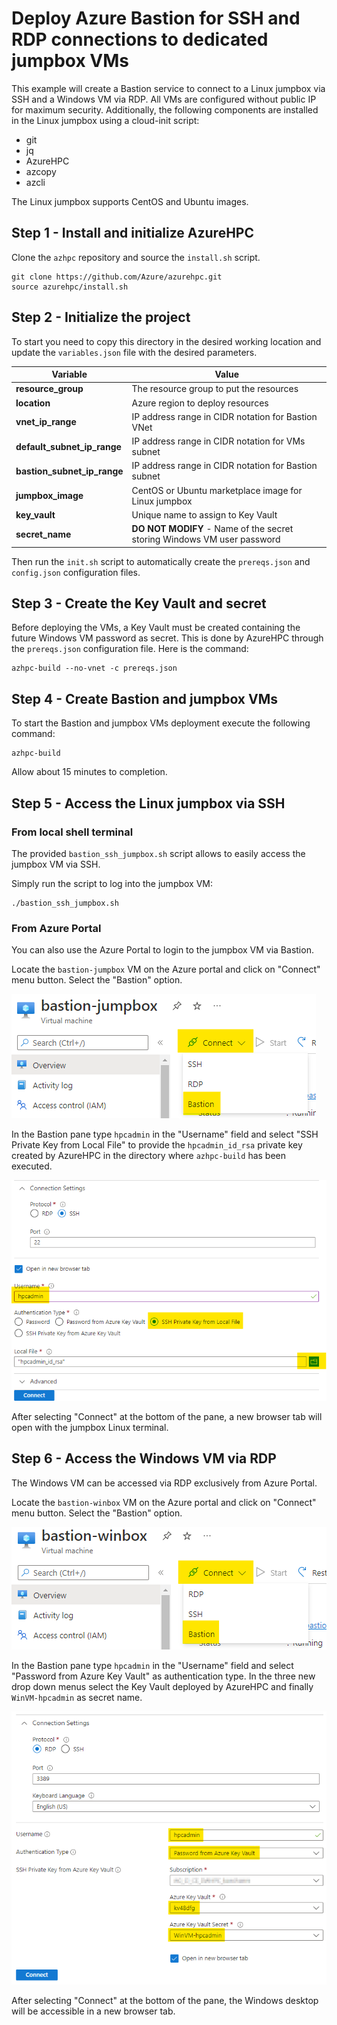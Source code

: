 # Deploy Azure Bastion for SSH and RDP connections to dedicated jumpbox VMs

This example will create a Bastion service to connect to a Linux jumpbox via SSH and a Windows VM via RDP. All VMs are configured without public IP for maximum security.
Additionally, the following components are installed in the Linux jumpbox using a cloud-init script:
* git
* jq
* AzureHPC
* azcopy
* azcli

The Linux jumpbox supports CentOS and Ubuntu images.

## Step 1 - Install and initialize AzureHPC

Clone the `azhpc` repository and source the `install.sh` script.

```
git clone https://github.com/Azure/azurehpc.git
source azurehpc/install.sh
```

## Step 2 - Initialize the project

To start you need to copy this directory in the desired working location and update the `variables.json` file with the desired parameters.

| Variable                     | Value                                                                   |
|------------------------------|-------------------------------------------------------------------------|
| **resource_group**           | The resource group to put the resources                                 |
| **location**                 | Azure region to deploy resources                                        |
| **vnet_ip_range**            | IP address range in CIDR notation for Bastion VNet                      |
| **default_subnet_ip_range**  | IP address range in CIDR notation for VMs subnet                        |
| **bastion_subnet_ip_range**  | IP address range in CIDR notation for Bastion subnet                    |
| **jumpbox_image**            | CentOS or Ubuntu marketplace image for Linux jumpbox                    |
| **key_vault**                | Unique name to assign to Key Vault                                      |
| **secret_name**              | **DO NOT MODIFY** - Name of the secret storing Windows VM user password |

Then run the `init.sh` script to automatically create the `prereqs.json` and `config.json` configuration files.

## Step 3 - Create the Key Vault and secret

Before deploying the VMs, a Key Vault must be created containing the future Windows VM password as secret.
This is done by AzureHPC through the `prereqs.json` configuration file. Here is the command:

```
azhpc-build --no-vnet -c prereqs.json
```

## Step 4 - Create Bastion and jumpbox VMs

To start the Bastion and jumpbox VMs deployment execute the following command:

```
azhpc-build
```

Allow about 15 minutes to completion.

## Step 5 - Access the Linux jumpbox via SSH

### From local shell terminal

The provided `bastion_ssh_jumpbox.sh` script allows to easily access the jumpbox VM via SSH.

Simply run the script to log into the jumpbox VM:

```
./bastion_ssh_jumpbox.sh
```

### From Azure Portal

You can also use the Azure Portal to login to the jumpbox VM via Bastion.

Locate the `bastion-jumpbox` VM on the Azure portal and click on "Connect" menu button. Select the "Bastion" option.

![Alt text](/examples/bastion/images/jumpbox_connect.png?raw=true "Jumpbox Connect menu button")

In the Bastion pane type `hpcadmin` in the "Username" field and select "SSH Private Key from Local File" to provide the `hpcadmin_id_rsa` private key created by AzureHPC in the directory where `azhpc-build` has been executed.

![Alt text2](/examples/bastion/images/jumpbox_bastion_ssh.png?raw=true "Azure Bastion Linux SSH")

After selecting "Connect" at the bottom of the pane, a new browser tab will open with the jumpbox Linux terminal.

## Step 6 - Access the Windows VM via RDP

The Windows VM can be accessed via RDP exclusively from Azure Portal.

Locate the `bastion-winbox` VM on the Azure portal and click on "Connect" menu button. Select the "Bastion" option.

![Alt text3](/examples/bastion/images/winbox_connect.png?raw=true "Windows VM Connect menu button")

In the Bastion pane type `hpcadmin` in the "Username" field and select "Password from Azure Key Vault" as authentication type. In the three new drop down menus select the Key Vault deployed by AzureHPC and finally `WinVM-hpcadmin` as secret name.

![Alt text4](/examples/bastion/images/winbox_bastion_rdp.png?raw=true "Azure Bastion Windows RDP")

After selecting "Connect" at the bottom of the pane, the Windows desktop will be accessible in a new browser tab.
